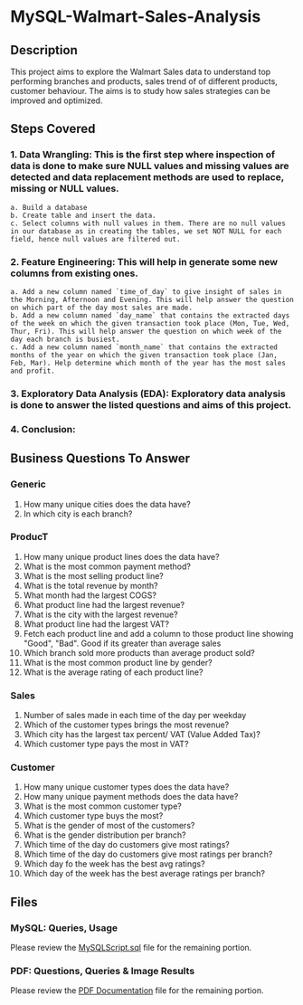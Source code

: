 # MySQL-Walmart-Sales-Analysis

## Description
This project aims to explore the Walmart Sales data to understand top performing branches and products, sales trend of of different products, customer behaviour. The aims is to study how sales strategies can be improved and optimized.

## Steps Covered
### 1. Data Wrangling: This is the first step where inspection of data is done to make sure NULL values and missing values are detected and data replacement methods are used to replace, missing or NULL values.
    a. Build a database
    b. Create table and insert the data.
    c. Select columns with null values in them. There are no null values in our database as in creating the tables, we set NOT NULL for each field, hence null values are filtered out.

### 2. Feature Engineering: This will help in generate some new columns from existing ones.
    a. Add a new column named `time_of_day` to give insight of sales in the Morning, Afternoon and Evening. This will help answer the question on which part of the day most sales are made.
    b. Add a new column named `day_name` that contains the extracted days of the week on which the given transaction took place (Mon, Tue, Wed, Thur, Fri). This will help answer the question on which week of the day each branch is busiest.
    c. Add a new column named `month_name` that contains the extracted months of the year on which the given transaction took place (Jan, Feb, Mar). Help determine which month of the year has the most sales and profit.

### 3. Exploratory Data Analysis (EDA): Exploratory data analysis is done to answer the listed questions and aims of this project.

### 4. Conclusion:

## Business Questions To Answer
### Generic
  1. How many unique cities does the data have?
  2. In which city is each branch?
### ProducT
  1. How many unique product lines does the data have?
  2. What is the most common payment method?
  3. What is the most selling product line?
  4. What is the total revenue by month?
  5. What month had the largest COGS?
  6. What product line had the largest revenue?
  7. What is the city with the largest revenue?
  8. What product line had the largest VAT?
  9. Fetch each product line and add a column to those product line showing "Good", "Bad". Good if its greater than average sales
  10. Which branch sold more products than average product sold?
  11. What is the most common product line by gender?
  12. What is the average rating of each product line?
### Sales
  1. Number of sales made in each time of the day per weekday
  2. Which of the customer types brings the most revenue?
  3. Which city has the largest tax percent/ VAT (Value Added Tax)?
  4. Which customer type pays the most in VAT?
### Customer
  1. How many unique customer types does the data have?
  2. How many unique payment methods does the data have?
  3. What is the most common customer type?
  4. Which customer type buys the most?
  5. What is the gender of most of the customers?
  6. What is the gender distribution per branch?
  7. Which time of the day do customers give most ratings?
  8. Which time of the day do customers give most ratings per branch?
  9. Which day fo the week has the best avg ratings?
  10. Which day of the week has the best average ratings per branch?

## Files
### MySQL: Queries, Usage 
  Please review the [MySQLScript.sql](Walmart_MySQL_File.sql) file for the remaining portion.
### PDF: Questions, Queries & Image Results
  Please review the [PDF Documentation](Walmart_PDF_File.sql) file for the remaining portion.
  
  
